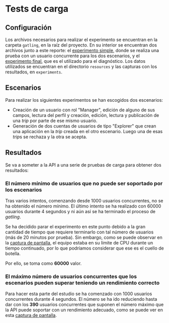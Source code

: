 # Tests de carga

## Configuración

Los archivos necesarios para realizar el experimento se encuentran en la carpeta `gatling`, en la raíz del proyecto. En su interior se encuentran dos archivos junto a este reporte: el [experimento simple](./TwoScenarios.scala), donde se realiza una prueba con un usuario concurrente para los dos escenarios, y el [experimento final](./TwoScenariosDiagnosis.scala), que es el utilizado para el diagnóstico. Los datos utilizados se encuentran en el directorio `resources` y las capturas con los resultados, en `experiments`.

## Escenarios

Para realizar los siguientes experimentos se han escogidos dos escenarios:

- Creación de un usuario con rol "Manager", edición de alguno de sus campos, lectura del perfil y creación, edición, lectura y publicación de una *trip* por parte de ese mismo usuario.
- Generación de dos cuentas de usuarios de tipo "Explorer" que crean una aplicación en la *trip* creada en el otro escenario. Luego una de esas *trip*s se rechaza y la otra se acepta.

## Resultados

Se va a someter a la API a una serie de pruebas de carga para obtener dos resultados:

### El número mínimo de usuarios que no puede ser soportado por los escenarios

Tras varios intentos, comenzando desde 1000 usuarios concurrentes, no se ha obtenido el número mínimo. El último intento se ha realizado con 60000 usuarios durante 4 segundos y ni aún así se ha terminado el proceso de *gatling*.

Se ha decidido parar el experimento en este punto debido a la gran cantidad de tiempo que requiere terminarlo con tal número de usuarios (más de 20 minutos por prueba). Sin embargo, como se puede observar en la [captura de pantalla](./experiments/stress-test-KO.png), el equipo estaba en su límite de CPU durante un tiempo continuado, por lo que podríamos considerar que ese es el cuello de botella.

Por ello, se toma como **60000** valor.

### El máximo número de usuarios concurrentes que los escenarios pueden superar teniendo un rendimiento correcto

Para hacer esta parte del estudio se ha comenzado con 1000 usuarios concurrentes durante 4 segundos. El número se ha ido reduciendo hasta dar con los **390** usuarios concurrentes que suponen el número máximo que la API puede soportar con un rendimiento adecuado, como se puede ver en esta [captura de pantalla](./experiments/stress-test-OK.png).